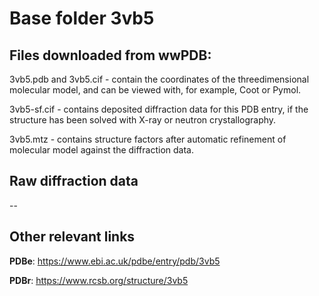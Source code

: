 # Base folder 3vb5

## Files downloaded from wwPDB:

3vb5.pdb and 3vb5.cif - contain the coordinates of the threedimensional molecular model, and can be viewed with, for example, Coot or Pymol.

3vb5-sf.cif - contains deposited diffraction data for this PDB entry, if the structure has been solved with X-ray or neutron crystallography.

3vb5.mtz - contains structure factors after automatic refinement of molecular model against the diffraction data.

## Raw diffraction data

--<br> 

## Other relevant links 
**PDBe**:  https://www.ebi.ac.uk/pdbe/entry/pdb/3vb5
 
**PDBr**: https://www.rcsb.org/structure/3vb5 
